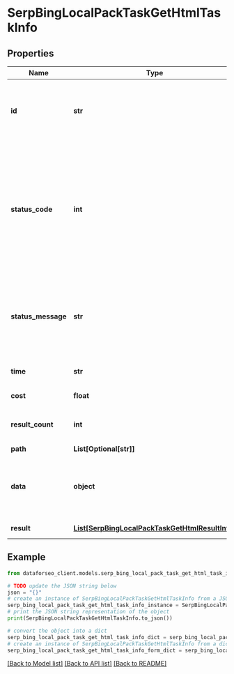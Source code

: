 # SerpBingLocalPackTaskGetHtmlTaskInfo


## Properties

Name | Type | Description | Notes
------------ | ------------- | ------------- | -------------
**id** | **str** | task identifier unique task identifier in our system in the UUID format | [optional] 
**status_code** | **int** | status code of the task generated by DataForSEO, can be within the following range: 10000-60000 you can find the full list of the response codes here | [optional] 
**status_message** | **str** | informational message of the task you can find the full list of general informational messages here | [optional] 
**time** | **str** | execution time, seconds | [optional] 
**cost** | **float** | total tasks cost, USD | [optional] 
**result_count** | **int** | number of elements in the result array | [optional] 
**path** | **List[Optional[str]]** | URL path | [optional] 
**data** | **object** | contains the same parameters that you specified in the POST request | [optional] 
**result** | [**List[SerpBingLocalPackTaskGetHtmlResultInfo]**](SerpBingLocalPackTaskGetHtmlResultInfo.md) | array of results | [optional] 

## Example

```python
from dataforseo_client.models.serp_bing_local_pack_task_get_html_task_info import SerpBingLocalPackTaskGetHtmlTaskInfo

# TODO update the JSON string below
json = "{}"
# create an instance of SerpBingLocalPackTaskGetHtmlTaskInfo from a JSON string
serp_bing_local_pack_task_get_html_task_info_instance = SerpBingLocalPackTaskGetHtmlTaskInfo.from_json(json)
# print the JSON string representation of the object
print(SerpBingLocalPackTaskGetHtmlTaskInfo.to_json())

# convert the object into a dict
serp_bing_local_pack_task_get_html_task_info_dict = serp_bing_local_pack_task_get_html_task_info_instance.to_dict()
# create an instance of SerpBingLocalPackTaskGetHtmlTaskInfo from a dict
serp_bing_local_pack_task_get_html_task_info_form_dict = serp_bing_local_pack_task_get_html_task_info.from_dict(serp_bing_local_pack_task_get_html_task_info_dict)
```
[[Back to Model list]](../README.md#documentation-for-models) [[Back to API list]](../README.md#documentation-for-api-endpoints) [[Back to README]](../README.md)


